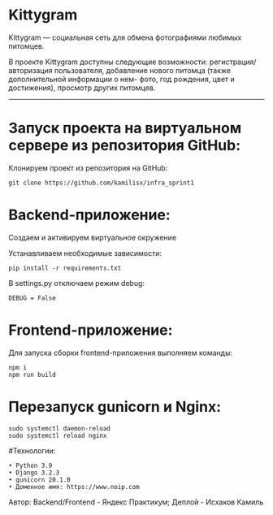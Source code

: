 # Kittygram

Kittygram — социальная сеть для обмена фотографиями любимых питомцев.

В проекте Kittygram доступны следующие возможности: регистрация/авторизация пользователя, добавление нового питомца (также дополнительной информации о нем- фото, год рождения, цвет и достижения), просмотр других питомцев.

---

# Запуск проекта на виртуальном сервере из репозитория GitHub:
Клонируем проект из репозитория на GitHub:

	git clone https://github.com/kamilisx/infra_sprint1

# Backend-приложение:

Создаем и активируем виртуальное окружение

Устанавливаем необходимые зависимости:
	
 	pip install -r requirements.txt
В settings.py отключаем режим debug: 
	
 	DEBUG = False
 
# Frontend-приложение:

Для запуска сборки frontend-приложения выполняем команды: 

	npm i
 	npm run build

# Перезапуск gunicorn  и Nginx:

	sudo systemctl daemon-reload
	sudo systemctl reload nginx

#Технологии:

	• Python 3.9
	• Django 3.2.3
	• gunicorn 20.1.0
	• Доменное имя: https://www.noip.com

Автор: Backend/Frontend - Яндекс Практикум; Деплой - Исхаков Камиль
